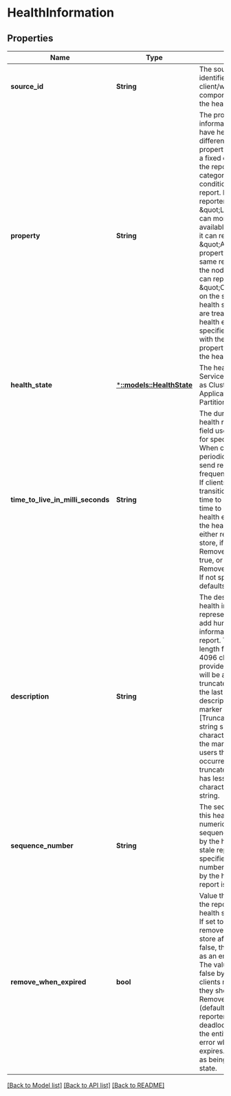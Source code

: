 # HealthInformation

## Properties
Name | Type | Description | Notes
------------ | ------------- | ------------- | -------------
**source_id** | **String** | The source name that identifies the client/watchdog/system component that generated the health information. | [default to null]
**property** | **String** | The property of the health information. An entity can have health reports for different properties. The property is a string and not a fixed enumeration to allow the reporter flexibility to categorize the state condition that triggers the report. For example, a reporter with SourceId \&quot;LocalWatchdog\&quot; can monitor the state of the available disk on a node, so it can report \&quot;AvailableDisk\&quot; property on that node. The same reporter can monitor the node connectivity, so it can report a property \&quot;Connectivity\&quot; on the same node. In the health store, these reports are treated as separate health events for the specified node.  Together with the SourceId, the property uniquely identifies the health information. | [default to null]
**health_state** | [***::models::HealthState**](HealthState.md) | The health state of a Service Fabric entity such as Cluster, Node, Application, Service, Partition, Replica etc. | [default to null]
**time_to_live_in_milli_seconds** | **String** | The duration for which this health report is valid. This field uses ISO8601 format for specifying the duration. When clients report periodically, they should send reports with higher frequency than time to live. If clients report on transition, they can set the time to live to infinite. When time to live expires, the health event that contains the health information is either removed from health store, if RemoveWhenExpired is true, or evaluated at error, if RemoveWhenExpired false.  If not specified, time to live defaults to infinite value. | [optional] [default to null]
**description** | **String** | The description of the health information. It represents free text used to add human readable information about the report. The maximum string length for the description is 4096 characters. If the provided string is longer, it will be automatically truncated. When truncated, the last characters of the description contain a marker \&quot;[Truncated]\&quot;, and total string size is 4096 characters. The presence of the marker indicates to users that truncation occurred. Note that when truncated, the description has less than 4096 characters from the original string. | [optional] [default to null]
**sequence_number** | **String** | The sequence number for this health report as a numeric string. The report sequence number is used by the health store to detect stale reports. If not specified, a sequence number is auto-generated by the health client when a report is added. | [optional] [default to null]
**remove_when_expired** | **bool** | Value that indicates whether the report is removed from health store when it expires. If set to true, the report is removed from the health store after it expires. If set to false, the report is treated as an error when expired. The value of this property is false by default. When clients report periodically, they should set RemoveWhenExpired false (default). This way, is the reporter has issues (eg. deadlock) and can&#39;t report, the entity is evaluated at error when the health report expires. This flags the entity as being in Error health state. | [optional] [default to null]

[[Back to Model list]](../README.md#documentation-for-models) [[Back to API list]](../README.md#documentation-for-api-endpoints) [[Back to README]](../README.md)


